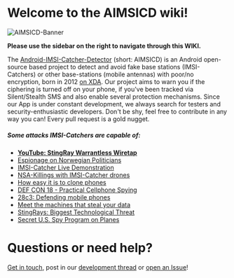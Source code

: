 # **Welcome to the AIMSICD wiki!**

![AIMSICD-Banner](https://raw.githubusercontent.com/SecUpwN/Android-IMSI-Catcher-Detector/master/PROMOTION/AIMSICD-Banner_Small.png)

**Please use the sidebar on the right to navigate through this WIKI.**

The [Android-IMSI-Catcher-Detector](https://secupwn.github.io/Android-IMSI-Catcher-Detector) (short: AIMSICD) is an Android open-source based project to detect and avoid fake base stations (IMSI-Catchers) or other base-stations (mobile antennas) with poor/no encryption, born in 2012 [on XDA](https://forum.xda-developers.com/showthread.php?t=1422969). Our project aims to warn you if the ciphering is turned off on your phone, if you've been tracked via Silent/Stealth SMS and also enable several protection mechanisms. Since our App is under constant development, we always search for testers and security-enthusiastic developers.  Don't be shy, feel free to contribute in any way you can! Every pull request is a gold nugget.

##### **Some attacks IMSI-Catchers are capable of:**

* **[YouTube: StingRay Warrantless Wiretap](https://www.youtube.com/watch?v=xpdpjX8Vsfw)**
* [Espionage on Norwegian Politicians](http://www.ibtimes.co.uk/newspaper-discovers-someone-listening-norwegian-politicians-phone-calls-1479385)
* [IMSI-Catcher Live Demonstration](https://www.youtube.com/watch?v=3oHx0zj3GWQ)
* [NSA-Killings with IMSI-Catcher drones](https://firstlook.org/theintercept/article/2014/02/10/the-nsas-secret-role/)
* [How easy it is to clone phones](http://www.youtube.com/watch?v=Ydo19YOzpzU)
* [DEF CON 18 - Practical Cellphone Spying](https://www.youtube.com/watch?v=fQSu9cBaojc)
* [28c3: Defending mobile phones](http://youtu.be/YWdHSJsEOck)
* [Meet the machines that steal your data](http://arstechnica.com/tech-policy/2013/09/meet-the-machines-that-steal-your-phones-data/)
* [StingRays: Biggest Technological Threat](https://www.eff.org/deeplinks/2012/10/stingrays-biggest-unknown-technological-threat-cell-phone-privacy)
* [Secret U.S. Spy Program on Planes](http://online.wsj.com/news/article_email/americans-cellphones-targeted-in-secret-u-s-spy-program-1415917533-lMyQjAxMTI0NTEwMzAxMTMwWj)

# Questions or need help?

[Get in touch](https://github.com/SecUpwN/Android-IMSI-Catcher-Detector#get-in-touch-with-the-core-team), post in our [development thread](https://forum.xda-developers.com/showthread.php?t=1422969) or [open an Issue](https://github.com/SecUpwN/Android-IMSI-Catcher-Detector/wiki/Submitting-Issues)!